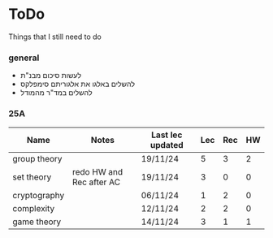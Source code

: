 # ToDo

Things that I still need to do

### general

 - לעשות סיכום מבנ"ת
 - להשלים באלגו את אלגוריתם סימפלקס
 - להשלים במד"ר מהמודל

### 25A

| Name | Notes | Last lec updated | Lec | Rec | HW |
|---|---|---|---|---|---|
| group theory | 						  | 19/11/24 | 5 | 3 | 2 |
| set theory   | redo HW and Rec after AC | 19/11/24 | 3 | 0 | 0 |
| cryptography | 						  | 06/11/24 | 1 | 2 | 0 |
| complexity   | 						  | 12/11/24 | 2 | 2 | 0 |
| game theory  | 						  | 14/11/24 | 3 | 1 | 1 |
